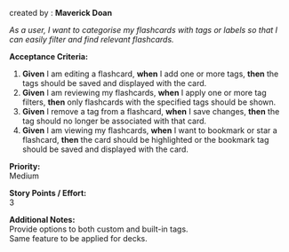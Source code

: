 created by : **Maverick Doan**

_As a user, I want to categorise my flashcards with tags or labels so that I can easily filter and find relevant flashcards._

**Acceptance Criteria:**

1. **Given** I am editing a flashcard, **when** I add one or more tags, **then** the tags should be saved and displayed with the card.
2. **Given** I am reviewing my flashcards, **when** I apply one or more tag filters, **then** only flashcards with the specified tags should be shown.
3. **Given** I remove a tag from a flashcard, **when** I save changes, **then** the tag should no longer be associated with that card.
4. **Given** I am viewing my flashcards, **when** I want to bookmark or star a flashcard, **then** the card should be highlighted or the bookmark tag should be saved and displayed with the card.

**Priority:**  
Medium

**Story Points / Effort:**  
3

**Additional Notes:**  
Provide options to both custom and built-in tags.  
Same feature to be applied for decks.